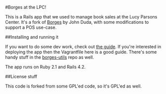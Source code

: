 #Borges at the LPC!

This is a Rails app that we used to manage book sales at the Lucy Parsons
Center. It's a fork of [Borges](https://github.com/johm/borges) by John
Duda, with some modifications to support a POS use-case.

##Installing and running it

If you want to do some dev work, check out [the
guide](docs/DEVELOPMENT.md). If you're interested in deploying the app
then the Vagrantfile here is a good guide. There's some handy stuff in the
[borges-utils](https://github.com/aliceriot/borges-utils) repo as well.

The app runs on Ruby 2.1 and Rails 4.2.

##License stuff

This code is forked from some GPL'ed code, so it's GPL'ed as well.
